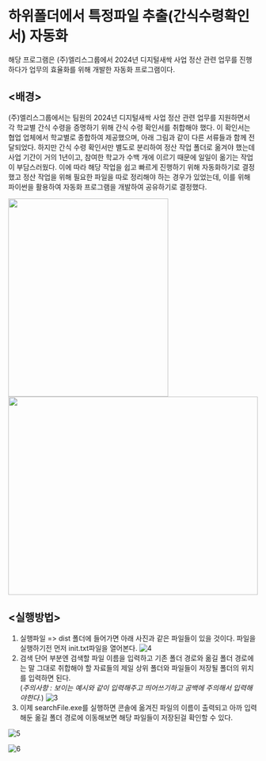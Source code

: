 # 하위폴더에서 특정파일 추출(간식수령확인서) 자동화
해당 프로그램은 (주)엘리스그룹에서 2024년 디지털새싹 사업 정산 관련 업무를 진행하다가 업무의 효율화를 위해 개발한 자동화 프로그램이다.


## <배경>
(주)엘리스그룹에서는 팀원의 2024년 디지털새싹 사업 정산 관련 업무를 지원하면서 각 학교별 간식 수령을 증명하기 위해 간식 수령 확인서를 취합해야 했다. 이 확인서는 협업 업체에서 학교별로 종합하여 제공했으며, 아래 그림과 같이 다른 서류들과 함께 전달되었다.
하지만 간식 수령 확인서만 별도로 분리하여 정산 작업 폴더로 옮겨야 했는데 사업 기간이 거의 1년이고, 참여한 학교가 수백 개에 이르기 때문에 일일이 옮기는 작업이 부담스러웠다. 이에 따라 해당 작업을 쉽고 빠르게 진행하기 위해 자동화하기로 결정했고 정산 작업을 위해 필요한 파일을 따로 정리해야 하는 경우가 있었는데, 이를 위해 파이썬을 활용하여 자동화 프로그램을 개발하여 공유하기로 결정했다.

<img src="https://github.com/user-attachments/assets/e22b10c6-e00c-40eb-ba61-2bcaa25dab1b" width="80%" height="400"/>
<img src="https://github.com/user-attachments/assets/64103ae6-1825-4d04-af84-480477a2f501" width="100%" height="400"/>


## <실행방법>
1. 실행파일 => dist 폴더에 들어가면 아래 사진과 같은 파일들이 있을 것이다. 파일을 실행하기전 먼저 init.txt파일을 열어본다.
![4](https://github.com/user-attachments/assets/b5a8d49f-a974-4a07-b40d-d3f98be02509)
2. 검색 단어 부분엔 검색할 파일 이름을 입력하고 기존 폴더 경로와 옮길 폴더 경로에는 말 그대로 취합해야 할 자료들의 제일 상위 폴더와 파일들이 저장될 폴더의 위치를 입력하면 된다.
<br>(*주의사항 : 보이는 예시와 같이 입력해주고 띄어쓰기하고 공백에 주의해서 입력해야한다.*)
![3](https://github.com/user-attachments/assets/4a3814af-ea0f-4793-9628-473c2f19b725)
3. 이제 searchFile.exe를 실행하면 콘솔에 옮겨진 파일의 이름이 출력되고 아까 입력해둔 옮길 폴더 경로에 이동해보면 해당 파일들이 저장된걸 확인할 수 있다.
   
![5](https://github.com/user-attachments/assets/fb2e05ca-263c-41bf-963b-7ac652804043)

![6](https://github.com/user-attachments/assets/b7e2d574-ad0f-4c7e-b836-fdd998b63c75)
